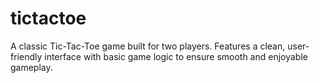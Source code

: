 # tictactoe
A classic Tic-Tac-Toe game built for two players. Features a clean, user-friendly interface with basic game logic to ensure smooth and enjoyable gameplay.
